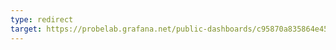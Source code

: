 ```yaml
---
type: redirect
target: https://probelab.grafana.net/public-dashboards/c95870a835864e45bbbecdfee40849df
---
```

